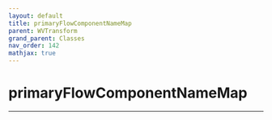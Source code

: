 ```yaml
---
layout: default
title: primaryFlowComponentNameMap
parent: WVTransform
grand_parent: Classes
nav_order: 142
mathjax: true
---
```


#  primaryFlowComponentNameMap




---

